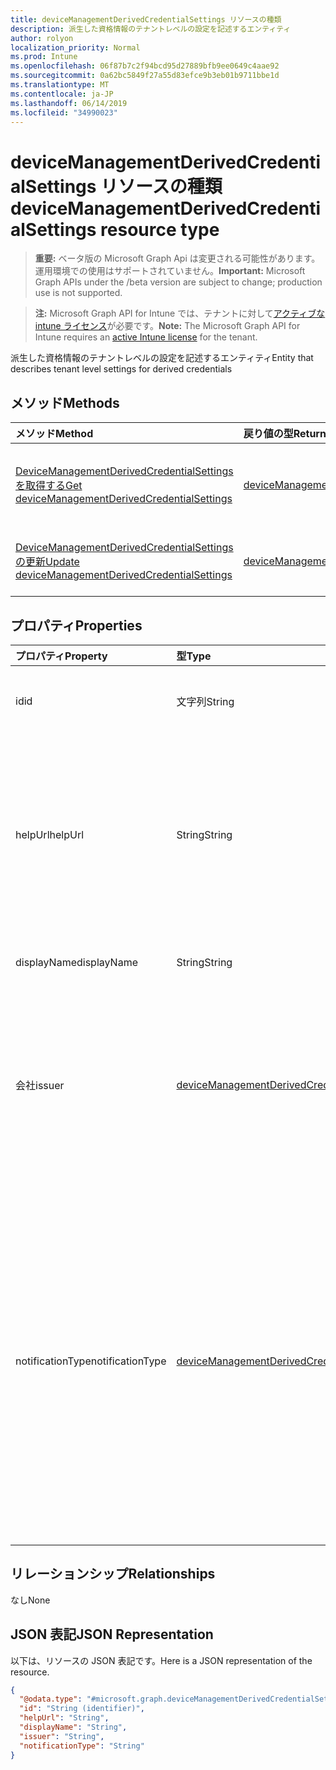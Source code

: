 ```yaml
---
title: deviceManagementDerivedCredentialSettings リソースの種類
description: 派生した資格情報のテナントレベルの設定を記述するエンティティ
author: rolyon
localization_priority: Normal
ms.prod: Intune
ms.openlocfilehash: 06f87b7c2f94bcd95d27889bfb9ee0649c4aae92
ms.sourcegitcommit: 0a62bc5849f27a55d83efce9b3eb01b9711bbe1d
ms.translationtype: MT
ms.contentlocale: ja-JP
ms.lasthandoff: 06/14/2019
ms.locfileid: "34990023"
---
```

# <a name="devicemanagementderivedcredentialsettings-resource-type"></a><span data-ttu-id="c74b4-103">deviceManagementDerivedCredentialSettings リソースの種類</span><span class="sxs-lookup"><span data-stu-id="c74b4-103">deviceManagementDerivedCredentialSettings resource type</span></span>

> <span data-ttu-id="c74b4-104">**重要:** ベータ版の Microsoft Graph Api は変更される可能性があります。運用環境での使用はサポートされていません。</span><span class="sxs-lookup"><span data-stu-id="c74b4-104">**Important:** Microsoft Graph APIs under the /beta version are subject to change; production use is not supported.</span></span>

> <span data-ttu-id="c74b4-105">**注:** Microsoft Graph API for Intune では、テナントに対して[アクティブな intune ライセンス](https://go.microsoft.com/fwlink/?linkid=839381)が必要です。</span><span class="sxs-lookup"><span data-stu-id="c74b4-105">**Note:** The Microsoft Graph API for Intune requires an [active Intune license](https://go.microsoft.com/fwlink/?linkid=839381) for the tenant.</span></span>

<span data-ttu-id="c74b4-106">派生した資格情報のテナントレベルの設定を記述するエンティティ</span><span class="sxs-lookup"><span data-stu-id="c74b4-106">Entity that describes tenant level settings for derived credentials</span></span>

## <a name="methods"></a><span data-ttu-id="c74b4-107">メソッド</span><span class="sxs-lookup"><span data-stu-id="c74b4-107">Methods</span></span>
|<span data-ttu-id="c74b4-108">メソッド</span><span class="sxs-lookup"><span data-stu-id="c74b4-108">Method</span></span>|<span data-ttu-id="c74b4-109">戻り値の型</span><span class="sxs-lookup"><span data-stu-id="c74b4-109">Return Type</span></span>|<span data-ttu-id="c74b4-110">説明</span><span class="sxs-lookup"><span data-stu-id="c74b4-110">Description</span></span>|
|:---|:---|:---|
|[<span data-ttu-id="c74b4-111">DeviceManagementDerivedCredentialSettings を取得する</span><span class="sxs-lookup"><span data-stu-id="c74b4-111">Get deviceManagementDerivedCredentialSettings</span></span>](../api/intune-deviceconfig-devicemanagementderivedcredentialsettings-get.md)|[<span data-ttu-id="c74b4-112">deviceManagementDerivedCredentialSettings</span><span class="sxs-lookup"><span data-stu-id="c74b4-112">deviceManagementDerivedCredentialSettings</span></span>](../resources/intune-deviceconfig-devicemanagementderivedcredentialsettings.md)|<span data-ttu-id="c74b4-113">[DeviceManagementDerivedCredentialSettings](../resources/intune-deviceconfig-devicemanagementderivedcredentialsettings.md)オブジェクトのプロパティとリレーションシップを読み取ります。</span><span class="sxs-lookup"><span data-stu-id="c74b4-113">Read properties and relationships of the [deviceManagementDerivedCredentialSettings](../resources/intune-deviceconfig-devicemanagementderivedcredentialsettings.md) object.</span></span>|
|[<span data-ttu-id="c74b4-114">DeviceManagementDerivedCredentialSettings の更新</span><span class="sxs-lookup"><span data-stu-id="c74b4-114">Update deviceManagementDerivedCredentialSettings</span></span>](../api/intune-deviceconfig-devicemanagementderivedcredentialsettings-update.md)|[<span data-ttu-id="c74b4-115">deviceManagementDerivedCredentialSettings</span><span class="sxs-lookup"><span data-stu-id="c74b4-115">deviceManagementDerivedCredentialSettings</span></span>](../resources/intune-deviceconfig-devicemanagementderivedcredentialsettings.md)|<span data-ttu-id="c74b4-116">[DeviceManagementDerivedCredentialSettings](../resources/intune-deviceconfig-devicemanagementderivedcredentialsettings.md)オブジェクトのプロパティを更新します。</span><span class="sxs-lookup"><span data-stu-id="c74b4-116">Update the properties of a [deviceManagementDerivedCredentialSettings](../resources/intune-deviceconfig-devicemanagementderivedcredentialsettings.md) object.</span></span>|

## <a name="properties"></a><span data-ttu-id="c74b4-117">プロパティ</span><span class="sxs-lookup"><span data-stu-id="c74b4-117">Properties</span></span>
|<span data-ttu-id="c74b4-118">プロパティ</span><span class="sxs-lookup"><span data-stu-id="c74b4-118">Property</span></span>|<span data-ttu-id="c74b4-119">型</span><span class="sxs-lookup"><span data-stu-id="c74b4-119">Type</span></span>|<span data-ttu-id="c74b4-120">説明</span><span class="sxs-lookup"><span data-stu-id="c74b4-120">Description</span></span>|
|:---|:---|:---|
|<span data-ttu-id="c74b4-121">id</span><span class="sxs-lookup"><span data-stu-id="c74b4-121">id</span></span>|<span data-ttu-id="c74b4-122">文字列</span><span class="sxs-lookup"><span data-stu-id="c74b4-122">String</span></span>|<span data-ttu-id="c74b4-123">派生した資格情報の一意識別子</span><span class="sxs-lookup"><span data-stu-id="c74b4-123">Unique identifier for the Derived Credential</span></span>|
|<span data-ttu-id="c74b4-124">helpUrl</span><span class="sxs-lookup"><span data-stu-id="c74b4-124">helpUrl</span></span>|<span data-ttu-id="c74b4-125">String</span><span class="sxs-lookup"><span data-stu-id="c74b4-125">String</span></span>|<span data-ttu-id="c74b4-126">エンドユーザーが会社のポータルを使用して派生した資格情報を取得するときに、エンドユーザーがアクセスできる URL。</span><span class="sxs-lookup"><span data-stu-id="c74b4-126">The URL that will be accessible to end users as they retrieve a derived credential using the Company Portal.</span></span>|
|<span data-ttu-id="c74b4-127">displayName</span><span class="sxs-lookup"><span data-stu-id="c74b4-127">displayName</span></span>|<span data-ttu-id="c74b4-128">String</span><span class="sxs-lookup"><span data-stu-id="c74b4-128">String</span></span>|<span data-ttu-id="c74b4-129">プロファイルの表示名。</span><span class="sxs-lookup"><span data-stu-id="c74b4-129">The display name for the profile.</span></span>|
|<span data-ttu-id="c74b4-130">会社</span><span class="sxs-lookup"><span data-stu-id="c74b4-130">issuer</span></span>|[<span data-ttu-id="c74b4-131">deviceManagementDerivedCredentialIssuer</span><span class="sxs-lookup"><span data-stu-id="c74b4-131">deviceManagementDerivedCredentialIssuer</span></span>](../resources/intune-deviceconfig-devicemanagementderivedcredentialissuer.md)|<span data-ttu-id="c74b4-132">使用する派生資格情報プロバイダー。</span><span class="sxs-lookup"><span data-stu-id="c74b4-132">The derived credential provider to use.</span></span> <span data-ttu-id="c74b4-133">可能な値は、`intercede`、`entrustDatacard`、`purebred` です。</span><span class="sxs-lookup"><span data-stu-id="c74b4-133">Possible values are: `intercede`, `entrustDatacard`, `purebred`.</span></span>|
|<span data-ttu-id="c74b4-134">notificationType</span><span class="sxs-lookup"><span data-stu-id="c74b4-134">notificationType</span></span>|[<span data-ttu-id="c74b4-135">deviceManagementDerivedCredentialNotificationType</span><span class="sxs-lookup"><span data-stu-id="c74b4-135">deviceManagementDerivedCredentialNotificationType</span></span>](../resources/intune-deviceconfig-devicemanagementderivedcredentialnotificationtype.md)|<span data-ttu-id="c74b4-136">デバイスに証明書を使用する、Wi-fi、VPN、または電子メールプロファイルを配信するために、会社のポータルを開くことをエンドユーザーに通知するために使用されるメソッド。</span><span class="sxs-lookup"><span data-stu-id="c74b4-136">The methods used to inform the end user to open Company Portal to deliver Wi-Fi, VPN, or email profiles that use certificates to the device.</span></span> <span data-ttu-id="c74b4-137">可能な値は、`none`、`companyPortal`、`email` です。</span><span class="sxs-lookup"><span data-stu-id="c74b4-137">Possible values are: `none`, `companyPortal`, `email`.</span></span>|

## <a name="relationships"></a><span data-ttu-id="c74b4-138">リレーションシップ</span><span class="sxs-lookup"><span data-stu-id="c74b4-138">Relationships</span></span>
<span data-ttu-id="c74b4-139">なし</span><span class="sxs-lookup"><span data-stu-id="c74b4-139">None</span></span>

## <a name="json-representation"></a><span data-ttu-id="c74b4-140">JSON 表記</span><span class="sxs-lookup"><span data-stu-id="c74b4-140">JSON Representation</span></span>
<span data-ttu-id="c74b4-141">以下は、リソースの JSON 表記です。</span><span class="sxs-lookup"><span data-stu-id="c74b4-141">Here is a JSON representation of the resource.</span></span>
<!-- {
  "blockType": "resource",
  "keyProperty": "id",
  "@odata.type": "microsoft.graph.deviceManagementDerivedCredentialSettings"
}
-->
``` json
{
  "@odata.type": "#microsoft.graph.deviceManagementDerivedCredentialSettings",
  "id": "String (identifier)",
  "helpUrl": "String",
  "displayName": "String",
  "issuer": "String",
  "notificationType": "String"
}
```





